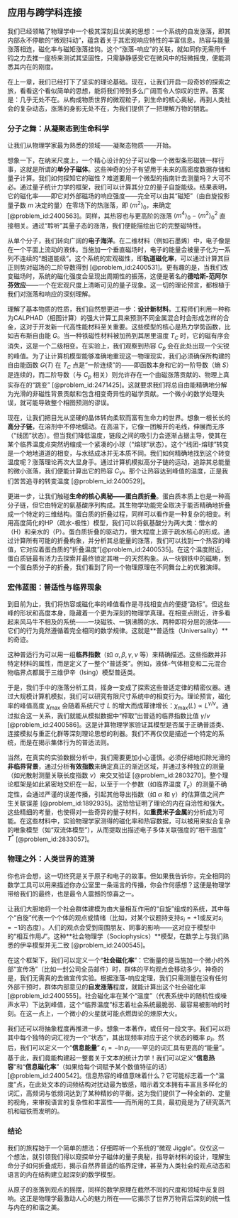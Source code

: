 ## 应用与跨学科连接

我们已经领略了物理学中一个极其深刻且优美的思想：一个系统的自发涨落，即其内部永不停歇的“微观抖动”，蕴含着关于其宏观响应特性的丰富信息。热容与能量涨落相连，磁化率与磁矩涨落挂钩。这个“涨落-响应”的关联，就如同你无需用千钧之力去推一座桥来测试其坚固性，只需静静感受它在微风中的轻微摇曳，便能洞悉其内在的刚度。

在上一章，我们已经打下了坚实的理论基础。现在，让我们开启一段奇妙的探索之旅，看看这个看似简单的思想，能将我们带到多么广阔而令人惊叹的世界。答案是：几乎无处不在。从构成物质世界的微观粒子，到生命的核心奥秘，再到人类社会的复杂动态，涨落的身影无处不在，为我们提供了一把理解万物的钥匙。

### 分子之舞：从凝聚态到生命科学

让我们从物理学家最为熟悉的领域——凝聚态物质——开始。

想象一下，在纳米尺度上，一个精心设计的分子可以像一个微型条形磁铁一样行事，这就是所谓的**单分子磁体**。这些神奇的分子有望用于未来的高密度数据存储和量子计算。我们如何探知它的磁性？难道要用一个微型的指南针去测量吗？大可不必。通过量子统计力学的框架，我们可以计算其分立的量子自旋能级。结果表明，它的磁化率——即它对外部磁场的响应强度——完全可以由其“磁矩”（由自旋投影量子数 $m$ 决定的量）在零场下的热涨落，即 $\langle m^2 \rangle_0$，来确定 [@problem_id:2400563]。同样，其热容也与更高阶的涨落 $\langle m^4 \rangle_0 - \langle m^2 \rangle_0^2$ 直接相关。通过“聆听”其量子态的涨落，我们便能描绘出它的完整磁特性。

从单个分子，我们转向广阔的**电子海洋**。在二维材料（例如石墨烯）中，电子像是在一个平面上流动的液体。当施加一个垂直磁场时，电子的能量会被量子化为一系列不连续的“朗道能级”。这个系统的宏观磁性，即**轨道磁化率**，可以通过计算其巨正则势对磁场的二阶导数得到 [@problem_id:2400531]。更有趣的是，当我们改变磁场时，系统的磁化强度会呈现出周期性的振荡，这便是著名的**德哈斯-范阿尔芬效应**——一个在宏观尺度上清晰可见的量子现象。这一切的理论预言，都根植于我们对涨落和响应的深刻理解。

理解了基本物质的性质，我们自然想更进一步：**设计新材料**。工程师们利用一种称为CALPHAD（相图计算）的强大计算工具来预测不同金属混合时会形成怎样的合金，这对于开发新一代高性能材料至关重要。这些模型的核心是热力学势函数，比如吉布斯自由能 $G$。当一种铁磁性材料被加热到其居里温度 $T_C$ 时，它的磁有序会消失，这是一个二级相变。在实验上，我们观察到热容 $C_p$ 会在此处出现一个尖锐的峰值。为了让计算机模型能够准确地重现这一物理现实，我们必须确保所构建的自由能函数 $G(T)$ 在 $T_C$ 点是“一阶连续”的——即函数本身和它的一阶导数（熵 $S$）是连续的，而二阶导数（与 $C_p$ 相关）则允许存在一个由磁涨落贡献的、物理上真实存在的“跳变” [@problem_id:2471425]。这就要求我们将总自由能精确地分解为光滑的非磁性背景贡献和包含相变奇异性的磁学贡献。一个微小的数学处理失误，就可能导致整个相图预测的谬误。

现在，让我们把目光从坚硬的晶体转向柔软而富有生命力的世界。想象一根长长的**高分子链**，在溶剂中不停地蠕动。在高温下，它像一团解开的毛线，伸展而无序（“线团”状态）。但当我们降低温度，链段之间的吸引力会逐渐占据主导，使其在某个临界温度点突然坍缩成一个紧凑的小球（“熔球”状态）。这个“线团-熔球”转变是一个地地道道的相变，与水结成冰并无本质不同。我们如何精确地找到这个转变温度呢？涨落理论再次大显身手。通过计算机模拟高分子链的运动，追踪其总能量的微小涨落，我们便能计算出它的热容 $C_V$。那个让热容达到峰值的温度，正是我们苦苦追寻的转变温度 [@problem_id:2400529]。

更进一步，让我们触碰**生命的核心奥秘——蛋白质折叠**。蛋白质本质上也是一种高分子链，但它由特定的氨基酸序列构成。其生物学功能完全取决于能否精确地折叠成一个特定的三维结构。蛋白质的折叠过程，同样可以看作是一种复杂的相变。利用高度简化的HP（疏水-极性）模型，我们可以将氨基酸分为两大类：憎水的（H）和亲水的（P）。蛋白质折叠的驱动力，很大程度上源于疏水核心的形成。通过计算所有可能的折叠构象，并分析其总能量的涨落，我们可以找到一个热容的峰值，它对应着蛋白质的“折叠温度”[@problem_id:2400535]。在这个温度附近，蛋白质链最有活力去探索并最终锁定其唯一的天然构象。从一块钢铁中的磁畴，到一个蛋白质分子的折叠，我们看到了同一个物理原理在不同舞台上的优雅演绎。

### 宏伟蓝图：普适性与临界现象

到目前为止，我们将热容或磁化率的峰值看作是寻找相变点的便捷“路标”。但这些峰的形状和高度本身，隐藏着一个更为深刻的物理学真理。在相变点附近，许多看起来风马牛不相及的系统——一块磁铁、一锅沸腾的水、两种即将分层的液体——它们的行为竟然遵循着完全相同的数学规律。这就是**普适性（Universality）**的奇迹。

这种普适行为可以用一组**临界指数**（如 $\alpha, \beta, \gamma, \nu$ 等）来精确描述。这些指数并非特定材料的属性，而是定义了一整个“普适类”。例如，液体-气体相变和二元混合物临界点都属于三维伊辛（Ising）模型普适类。

于是，我们手中的涨落分析工具，摇身一变成了探索这些普适定律的精密仪器。通过大规模计算机模拟，我们可以研究有限尺寸系统中的相变行为。理论预言，磁化率的峰值高度 $\chi_{\max}$ 会随着系统尺寸 $L$ 的增大而成幂律增长：$\chi_{\max}(L) \propto L^{\gamma/\nu}$。通过拟合这一关系，我们就能从模拟数据中“榨取”出普适的临界指数比值 $\gamma/\nu$ [@problem_id:2400586]。这是计算物理学家验证其模型是否属于正确普适类、连接模拟与重正化群等深刻理论思想的利器。我们不再仅仅是描述一个特定的系统，而是在揭示集体行为的普适法则。

当然，在真实的实验数据分析中，我们需要更加小心谨慎。必须仔细地扣除光滑的**非临界背景**，通过分析**有效指数**来确定真正的渐近区域，并通过多种独立的测量（如光散射测量关联长度指数 $\nu$）来交叉验证 [@problem_id:2803270]。整个理论框架是如此紧密地交织在一起，以至于一个参数（如临界温度 $T_c$）的测量不确定性，会通过严谨的误差传播，引起其他导出指数（如 $\alpha$ 和 $\gamma$）的估算值之间产生关联误差 [@problem_id:1892935]。这恰恰证明了理论的内在自洽性和强大。这些精细的考量，也使得对一些奇异的量子材料，如**重费米子金属**的分析成为可能。在这些材料中，实验物理学家测得的磁化率和热容数据，可以被用来拟合复杂的唯象模型（如“双流体模型”），从而提取出描述电子多体关联强度的“相干温度” $T^*$ [@problem_id:2833057]。

### 物理之外：人类世界的涟漪

你也许会想，这一切终究是关于原子和电子的故事。但如果我告诉你，完全相同的数学工具可以用来描述你办公室里一条谣言的传播，你会作何感想？这便是物理学带给我们的最终，也是最令人震撼的惊喜之一。

让我们大胆地将一个社会群体建模为由大量相互作用的“自旋”组成的系统，其中每个“自旋”代表一个个体的观点或情绪（比如，对某个议题持支持$s_i=+1$或反对$s_i=-1$的态度）。人们的观点会受到周围朋友、同事的影响——这对应于模型中的“相互作用$J$”。这种**社会物理学（Sociophysics）**模型，在数学上与我们熟悉的伊辛模型并无二致 [@problem_id:2400545]。

在这个框架下，我们可以定义一个“**社会磁化率**”：它衡量的是当施加一个微小的外部“宣传场”（比如一封公司全员邮件）时，群体的平均观点会移动多少。神奇的是，我们无需真的去做宣传实验。根据涨落-响应定理，我们只需测量在没有任何外部干预时，群体内部意见的**自发涨落**程度，就能计算出这个社会磁化率 [@problem_id:2400555]。社会磁化率在某个“温度”（代表系统中的随机性或噪声水平）下达到峰值，这个“临界温度”标志着社会系统最脆弱、最容易被影响的时刻。在这一点上，一个微小的火星就可能点燃舆论的燎原大火。

我们还可以将抽象程度再推进一步。想象一本著作，或任何一段文字。我们可以将其中每个独特的词汇视为一个“状态”，其出现频率对应于这个状态的概率 $p_i$。然后，我们可以定义一个“**信息能量**” $\varepsilon_i = -\ln p_i$——罕见的词汇具有更高的“能量”。基于此，我们竟能构建起一整套关于文本的统计力学！我们可以定义“**信息热容**”和“**信息磁化率**”（如果给每个词赋予某个数值特征的话）[@problem_id:2400542]。信息热容的峰值意味着什么？它可能标志着一个“温度”点，在此处文本的词频结构对扰动最为敏感，暗示着文本拥有丰富且多样化的词汇，高频词与低频词达到了某种精妙的平衡。这为我们提供了一种全新的、定量的视角，来审视语言的复杂性和丰富性——而所用的工具，最初竟是为了研究蒸汽机和磁铁而发明的。

### 结论

我们的旅程始于一个简单的想法：仔细聆听一个系统的“微观 Jiggle”。仅仅这一个想法，就引领我们得以窥探单分子磁体的量子奥秘，指导新材料的设计，理解生命分子如何折叠成形，揭示自然界普适的临界定律，甚至为人类社会的观点动态和语言的内在结构建立起深刻的数学模型。

从原子的涨落到观点的摇摆，同样的数学原理在截然不同的尺度和领域中反复回响。这正是物理学最激动人心的魅力所在——它揭示了世界万物背后深刻的统一性与内在的和谐之美。